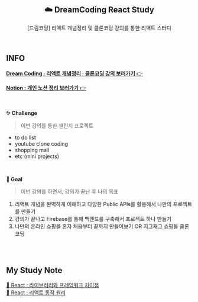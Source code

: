 <h2 align="center">☁️ DreamCoding React Study</h2>
<p align="center">[드림코딩] 리액트 개념정리 및 클론코딩 강의를 통한 리액트 스터디</p>

<br>

## INFO

[**Dream Coding : 리액트 개념정리 · 클론코딩 강의 보러가기** 👉](https://academy.dream-coding.com/courses/react)

[**Notion : 개인 노션 정리 보러가기** 👉](https://hyerimiya.notion.site/c11bd49955b84f828dd77a3516ca6ce7)

<br>

**✨ Challenge**

> 이번 강의를 통한 챌린지 프로젝트

- to do list
- youtube clone coding
- shopping mall
- etc (mini projects)

<br>

**🎯 Goal**

> 이번 강의를 하면서, 강의가 끝난 후 나의 목표

1. 리액트 개념을 완벽하게 이해하고 다양한 Public APIs를 활용해서 나만의 프로젝트를 만들기
2. 강의가 끝나고 Firebase를 통해 백엔드를 구축해서 프로젝트 하나 만들기
3. 나만의 온라인 쇼핑몰 혼자 처음부터 끝까지 만들어보기 OR 지그재그 쇼핑몰 클론코딩

<br>
<br>

## My Study Note

[📌 React : 라이브러리와 프레임워크 차이점](https://github.com/mireyhgnay/dream-react-study/blob/main/study-note/React%20:%20%EB%9D%BC%EC%9D%B4%EB%B8%8C%EB%9F%AC%EB%A6%AC%EC%99%80%20%ED%94%84%EB%A0%88%EC%9E%84%EC%9B%8C%ED%81%AC%20%EC%B0%A8%EC%9D%B4%EC%A0%90.md)  
[📌 React : 리액트 동작 원리]()

